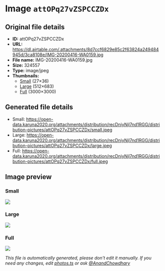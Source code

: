 # Image `attOPq27vZSPCCZDx`

## Original file details

- **ID:** attOPq27vZSPCCZDx
- **URL:** https://dl.airtable.com/.attachments/8d7ccf6829e85c2f63824a249484945d/3ca8108e/IMG-20200416-WA0159.jpg
- **File name:** IMG-20200416-WA0159.jpg
- **Size:** 324557
- **Type:** image/jpeg
- **Thumbnails:**
  - [Small](https://dl.airtable.com/.attachmentThumbnails/3a4cb632eaf8cef36f96f49ae7ba0023/091b5465) (27×36)
  - [Large](https://dl.airtable.com/.attachmentThumbnails/91ef93dfe9fda6b90afc93f852f262ad/4a5f3fa5) (512×683)
  - [Full](https://dl.airtable.com/.attachmentThumbnails/bbd2ef1c6e54b0773a9d140a08bdf4cd/f7161fdc) (3000×3000)

## Generated file details

- Small: https://open-data.karuna2020.org/attachments/distribution/recDniyNjl7nd1RGG/distribution-pictures/attOPq27vZSPCCZDx/small.jpeg
- Large: https://open-data.karuna2020.org/attachments/distribution/recDniyNjl7nd1RGG/distribution-pictures/attOPq27vZSPCCZDx/large.jpeg
- Full: https://open-data.karuna2020.org/attachments/distribution/recDniyNjl7nd1RGG/distribution-pictures/attOPq27vZSPCCZDx/full.jpeg

## Image preview

### Small

![](https://open-data.karuna2020.org/attachments/distribution/recDniyNjl7nd1RGG/distribution-pictures/attOPq27vZSPCCZDx/small.jpeg)

### Large

![](https://open-data.karuna2020.org/attachments/distribution/recDniyNjl7nd1RGG/distribution-pictures/attOPq27vZSPCCZDx/large.jpeg)

### Full

![](https://open-data.karuna2020.org/attachments/distribution/recDniyNjl7nd1RGG/distribution-pictures/attOPq27vZSPCCZDx/full.jpeg)

_This file is automatically generated, please don't edit it manually. If you need any changes, edit [photos.ts](/photos.ts) or ask [@AnandChowdhary](https://github.com/AnandChowdhary)_
